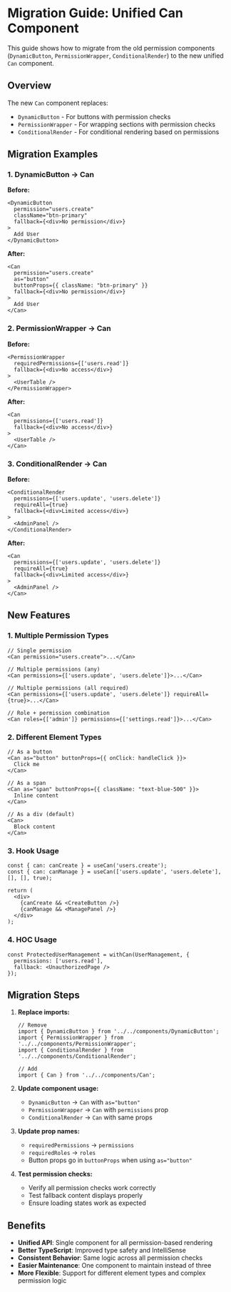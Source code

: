 # Migration Guide: Unified Can Component

This guide shows how to migrate from the old permission components (`DynamicButton`, `PermissionWrapper`, `ConditionalRender`) to the new unified `Can` component.

## Overview

The new `Can` component replaces:
- `DynamicButton` - For buttons with permission checks
- `PermissionWrapper` - For wrapping sections with permission checks  
- `ConditionalRender` - For conditional rendering based on permissions

## Migration Examples

### 1. DynamicButton → Can

**Before:**
```tsx
<DynamicButton
  permission="users.create"
  className="btn-primary"
  fallback={<div>No permission</div>}
>
  Add User
</DynamicButton>
```

**After:**
```tsx
<Can
  permission="users.create"
  as="button"
  buttonProps={{ className: "btn-primary" }}
  fallback={<div>No permission</div>}
>
  Add User
</Can>
```

### 2. PermissionWrapper → Can

**Before:**
```tsx
<PermissionWrapper
  requiredPermissions={['users.read']}
  fallback={<div>No access</div>}
>
  <UserTable />
</PermissionWrapper>
```

**After:**
```tsx
<Can
  permissions={['users.read']}
  fallback={<div>No access</div>}
>
  <UserTable />
</Can>
```

### 3. ConditionalRender → Can

**Before:**
```tsx
<ConditionalRender
  permissions={['users.update', 'users.delete']}
  requireAll={true}
  fallback={<div>Limited access</div>}
>
  <AdminPanel />
</ConditionalRender>
```

**After:**
```tsx
<Can
  permissions={['users.update', 'users.delete']}
  requireAll={true}
  fallback={<div>Limited access</div>}
>
  <AdminPanel />
</Can>
```

## New Features

### 1. Multiple Permission Types
```tsx
// Single permission
<Can permission="users.create">...</Can>

// Multiple permissions (any)
<Can permissions={['users.update', 'users.delete']}>...</Can>

// Multiple permissions (all required)
<Can permissions={['users.update', 'users.delete']} requireAll={true}>...</Can>

// Role + permission combination
<Can roles={['admin']} permissions={['settings.read']}>...</Can>
```

### 2. Different Element Types
```tsx
// As a button
<Can as="button" buttonProps={{ onClick: handleClick }}>
  Click me
</Can>

// As a span
<Can as="span" buttonProps={{ className: "text-blue-500" }}>
  Inline content
</Can>

// As a div (default)
<Can>
  Block content
</Can>
```

### 3. Hook Usage
```tsx
const { can: canCreate } = useCan('users.create');
const { can: canManage } = useCan(['users.update', 'users.delete'], [], [], true);

return (
  <div>
    {canCreate && <CreateButton />}
    {canManage && <ManagePanel />}
  </div>
);
```

### 4. HOC Usage
```tsx
const ProtectedUserManagement = withCan(UserManagement, {
  permissions: ['users.read'],
  fallback: <UnauthorizedPage />
});
```

## Migration Steps

1. **Replace imports:**
   ```tsx
   // Remove
   import { DynamicButton } from '../../components/DynamicButton';
   import { PermissionWrapper } from '../../components/PermissionWrapper';
   import { ConditionalRender } from '../../components/ConditionalRender';
   
   // Add
   import { Can } from '../../components/Can';
   ```

2. **Update component usage:**
   - `DynamicButton` → `Can` with `as="button"`
   - `PermissionWrapper` → `Can` with `permissions` prop
   - `ConditionalRender` → `Can` with same props

3. **Update prop names:**
   - `requiredPermissions` → `permissions`
   - `requiredRoles` → `roles`
   - Button props go in `buttonProps` when using `as="button"`

4. **Test permission checks:**
   - Verify all permission checks work correctly
   - Test fallback content displays properly
   - Ensure loading states work as expected

## Benefits

- **Unified API**: Single component for all permission-based rendering
- **Better TypeScript**: Improved type safety and IntelliSense
- **Consistent Behavior**: Same logic across all permission checks
- **Easier Maintenance**: One component to maintain instead of three
- **More Flexible**: Support for different element types and complex permission logic







